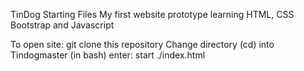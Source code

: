 TinDog Starting Files
My first website prototype learning HTML, CSS Bootstrap and Javascript

To open site:
git clone this repository
Change directory (cd) into Tindogmaster
(in bash) enter: start ./index.html
